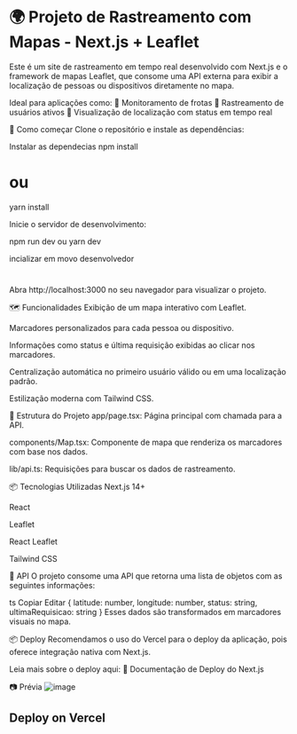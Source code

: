 # 🌍 Projeto de Rastreamento com Mapas - Next.js + Leaflet
Este é um site de rastreamento em tempo real desenvolvido com Next.js e o framework de mapas Leaflet, que consome uma API externa para exibir a localização de pessoas ou dispositivos diretamente no mapa.

Ideal para aplicações como:
🔹 Monitoramento de frotas
🔹 Rastreamento de usuários ativos
🔹 Visualização de localização com status em tempo real

🚀 Como começar
Clone o repositório e instale as dependências:

Instalar as dependecias
npm install
# ou
yarn install

Inicie o servidor de desenvolvimento:

npm run dev ou yarn dev

incializar em movo desenvolvedor
#
Abra http://localhost:3000 no seu navegador para visualizar o projeto.

🗺️ Funcionalidades
Exibição de um mapa interativo com Leaflet.

Marcadores personalizados para cada pessoa ou dispositivo.

Informações como status e última requisição exibidas ao clicar nos marcadores.

Centralização automática no primeiro usuário válido ou em uma localização padrão.

Estilização moderna com Tailwind CSS.

📁 Estrutura do Projeto
app/page.tsx: Página principal com chamada para a API.

components/Map.tsx: Componente de mapa que renderiza os marcadores com base nos dados.

lib/api.ts: Requisições para buscar os dados de rastreamento.

📦 Tecnologias Utilizadas
Next.js 14+

React

Leaflet

React Leaflet

Tailwind CSS

📡 API
O projeto consome uma API que retorna uma lista de objetos com as seguintes informações:

ts
Copiar
Editar
{
  latitude: number,
  longitude: number,
  status: string,
  ultimaRequisicao: string
}
Esses dados são transformados em marcadores visuais no mapa.

📦 Deploy
Recomendamos o uso do Vercel para o deploy da aplicação, pois oferece integração nativa com Next.js.

Leia mais sobre o deploy aqui:
📄 Documentação de Deploy do Next.js

📷 Prévia
![image](https://github.com/user-attachments/assets/d13afbf1-b298-409e-bde5-7dc43d073405)
## Deploy on Vercel
